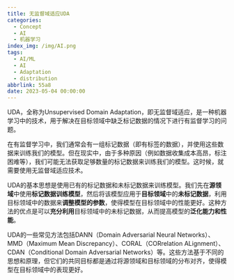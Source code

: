 ```yaml
---
title: 无监督域适应UDA
categories:
  - Concept
  - AI
  - 机器学习
index_img: /img/AI.png
tags:
  - AI/ML
  - AI
  - Adaptation
  - distribution
abbrlink: 55a8
date: 2023-05-04 00:00:00
---
```


UDA，全称为Unsupervised Domain Adaptation，即无监督域适应，是一种机器学习中的技术，用于解决在目标领域中缺乏标记数据的情况下进行有监督学习的问题。

在有监督学习中，我们通常会有一组标记数据（即有标签的数据），并使用这些数据来训练我们的模型。但在现实中，由于多种原因（例如数据收集成本高昂，标注困难等），我们可能无法获取足够数量的标记数据来训练我们的模型。这时候，就需要使用无监督域适应技术。

UDA的基本思想是使用已有的标记数据和未标记数据来训练模型。我们先在**源领域**中使用**标记数据训练模型**，然后将该模型应用于**目标领域**中的**未标记数据**，利用目标领域中的数据来**调整模型的参数**，使得模型在目标领域中的性能更好。这种方法的优点是可以**充分利用**目标领域中的未标记数据，从而提高模型的**泛化能力和性能**。

UDA的一些常见方法包括DANN（Domain Adversarial Neural Networks）、MMD（Maximum Mean Discrepancy）、CORAL（CORrelation ALignment）、CDAN（Conditional Domain Adversarial Networks）等。这些方法基于不同的思想和原理，但它们的共同目标都是通过将源领域和目标领域的分布对齐，使得模型在目标领域中的表现更好。

